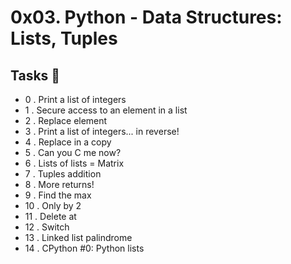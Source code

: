 # 0x03. Python - Data Structures: Lists, Tuples


## Tasks 📃

  - 0 . Print a list of integers
  - 1 . Secure access to an element in a list
  - 2 . Replace element
  - 3 . Print a list of integers... in reverse!
  - 4 . Replace in a copy
  - 5 . Can you C me now?
  - 6 . Lists of lists = Matrix
  - 7 . Tuples addition
  - 8 . More returns!
  - 9 . Find the max
  - 10 . Only by 2
  - 11 . Delete at
  - 12 . Switch
  - 13 . Linked list palindrome
  - 14 . CPython #0: Python lists
